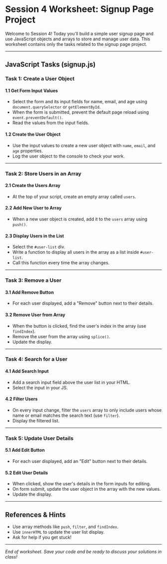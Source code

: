# Session 4 Worksheet: Signup Page Project

Welcome to Session 4! Today you'll build a simple user signup page and use JavaScript objects and arrays to store and manage user data. This worksheet contains only the tasks related to the signup page project.

---

## JavaScript Tasks (signup.js)

### Task 1: Create a User Object

#### 1.1 Get Form Input Values

- Select the form and its input fields for name, email, and age using `document.querySelector` or `getElementById`.
- When the form is submitted, prevent the default page reload using `event.preventDefault()`.
- Read the values from the input fields.

#### 1.2 Create the User Object

- Use the input values to create a new user object with `name`, `email`, and `age` properties.
- Log the user object to the console to check your work.

---

### Task 2: Store Users in an Array

#### 2.1 Create the Users Array

- At the top of your script, create an empty array called `users`.

#### 2.2 Add New User to Array

- When a new user object is created, add it to the `users` array using `push()`.

#### 2.3 Display Users in the List

- Select the `#user-list` div.
- Write a function to display all users in the array as a list inside `#user-list`.
- Call this function every time the array changes.

---

### Task 3: Remove a User

#### 3.1 Add Remove Button

- For each user displayed, add a "Remove" button next to their details.

#### 3.2 Remove User from Array

- When the button is clicked, find the user's index in the array (use `findIndex`).
- Remove the user from the array using `splice()`.
- Update the display.

---

### Task 4: Search for a User

#### 4.1 Add Search Input

- Add a search input field above the user list in your HTML.
- Select the input in your JS.

#### 4.2 Filter Users

- On every input change, filter the `users` array to only include users whose name or email matches the search text (use `filter`).
- Display the filtered list.

---

### Task 5: Update User Details

#### 5.1 Add Edit Button

- For each user displayed, add an "Edit" button next to their details.

#### 5.2 Edit User Details

- When clicked, show the user's details in the form inputs for editing.
- On form submit, update the user object in the array with the new values.
- Update the display.

---

## References & Hints

- Use array methods like `push`, `filter`, and `findIndex`.
- Use `innerHTML` to update the user list display.
- Ask for help if you get stuck!

---

*End of worksheet. Save your code and be ready to discuss your solutions in class!*
